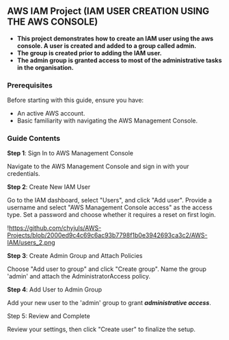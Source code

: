 ## AWS IAM Project (IAM USER CREATION USING THE AWS CONSOLE)     







- **This project demonstrates how to create an IAM user using the aws console. A user is created and added to a group called admin.**   
- **The group is created prior to adding the IAM user.**  
- **The admin group is granted access to most of the administrative tasks in the organisation.**




### Prerequisites  

Before starting with this guide, ensure you have:

- An active AWS account.
- Basic familiarity with navigating the AWS Management Console.

### Guide Contents  

**Step 1**: Sign In to AWS Management Console

Navigate to the AWS Management Console and sign in with your credentials.  

**Step 2**: Create New IAM User

Go to the IAM dashboard, select "Users", and click "Add user".
Provide a username and select "AWS Management Console access" as the access type.
Set a password and choose whether it requires a reset on first login.


!https://github.com/chyjuls/AWS-Projects/blob/2000ed9c4c69c6ac93b7798f1b0e3942693ca3c2/AWS-IAM/users_2.png




**Step 3**: Create Admin Group and Attach Policies

Choose "Add user to group" and click "Create group".
Name the group 'admin' and attach the AdministratorAccess policy.  

**Step 4**: Add User to Admin Group

Add your new user to the 'admin' group to grant ***administrative access***.  

Step 5: Review and Complete

Review your settings, then click "Create user" to finalize the setup.
